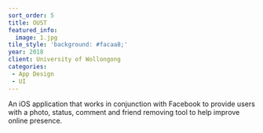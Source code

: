 ```yaml
---
sort_order: 5
title: OUST
featured_info:
  image: 1.jpg
tile_style: 'background: #facaa8;'
year: 2018
client: University of Wollongong
categories:
 - App Design
 - UI
---
```


An iOS application that works in conjunction with Facebook to provide users with a photo, status, comment and friend removing tool to help improve online presence. 
